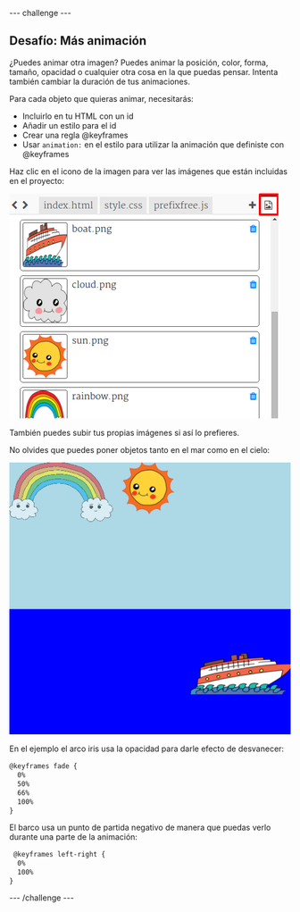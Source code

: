 \--- challenge \---

## Desafío: Más animación

¿Puedes animar otra imagen? Puedes animar la posición, color, forma, tamaño, opacidad o cualquier otra cosa en la que puedas pensar. Intenta también cambiar la duración de tus animaciones.

Para cada objeto que quieras animar, necesitarás:

+ Incluirlo en tu HTML con un id
+ Añadir un estilo para el id
+ Crear una regla @keyframes
+ Usar `animation:` en el estilo para utilizar la animación que definiste con @keyframes 

Haz clic en el icono de la imagen para ver las imágenes que están incluidas en el proyecto:

![captura de pantalla](images/sunrise-images.png)

También puedes subir tus propias imágenes si así lo prefieres.

No olvides que puedes poner objetos tanto en el mar como en el cielo:

![captura de pantalla](images/sunrise-boat.png)

En el ejemplo el arco iris usa la opacidad para darle efecto de desvanecer:

    @keyframes fade {
      0%  
      50% 
      66% 
      100%  
    }
    

El barco usa un punto de partida negativo de manera que puedas verlo durante una parte de la animación:

     @keyframes left-right {
      0%   
      100% 
    }
    

\--- /challenge \---
